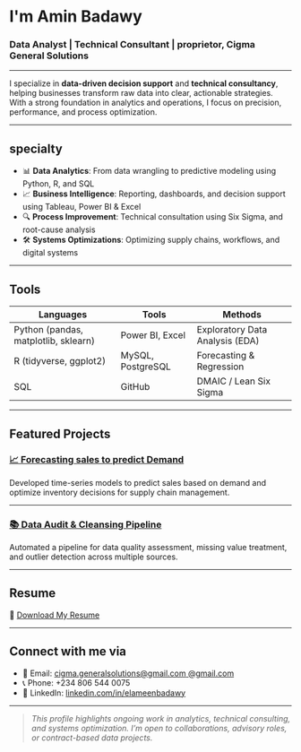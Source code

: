 # I'm Amin Badawy

### Data Analyst | Technical Consultant | proprietor, Cigma General Solutions

---

 I specialize in **data-driven decision support** and **technical consultancy**, helping businesses transform raw data into clear, actionable strategies.  
With a strong foundation in analytics and operations, I focus on precision, performance, and process optimization.

---

## specialty

- 📊 **Data Analytics**: From data wrangling to predictive modeling using Python, R, and SQL
- 📈 **Business Intelligence**: Reporting, dashboards, and decision support using Tableau, Power BI & Excel
- 🔍 **Process Improvement**: Technical consultation using Six Sigma, and root-cause analysis
- 🛠 **Systems Optimizations**: Optimizing supply chains, workflows, and digital systems

---

## Tools 

| Languages | Tools | Methods |
|-----------|-------|---------|
| Python (pandas, matplotlib, sklearn) | Power BI, Excel | Exploratory Data Analysis (EDA) |
| R (tidyverse, ggplot2) | MySQL, PostgreSQL | Forecasting & Regression |
| SQL | GitHub | DMAIC / Lean Six Sigma |

---

## Featured Projects

### [📈 Forecasting sales to predict Demand](https://github.com/E-badawy/sales-forecast)
Developed time-series models to predict sales based on demand and optimize inventory decisions for supply chain management.

---

### [📚 Data Audit & Cleansing Pipeline](https://github.com/E-badawy/data-quality-pipeline)
Automated a pipeline for data quality assessment, missing value treatment, and outlier detection across multiple sources.

---

## Resume

📄 [Download My Resume](./Badawi's_CV.pdf)

---

## Connect with me via

- 📧 Email: [cigma.generalsolutions@gmail.com @gmail.com](mailto:cigma.generalsolutions@gmail.com@gmail.com)
- 📞 Phone: +234 806 544 0075
- 🔗 LinkedIn: [linkedin.com/in/elameenbadawy](https://linkedin.com/in/elameenbadawy)

---

>  *This profile highlights ongoing work in analytics, technical consulting, and systems optimization. I’m open to collaborations, advisory roles, or contract-based data projects.*
